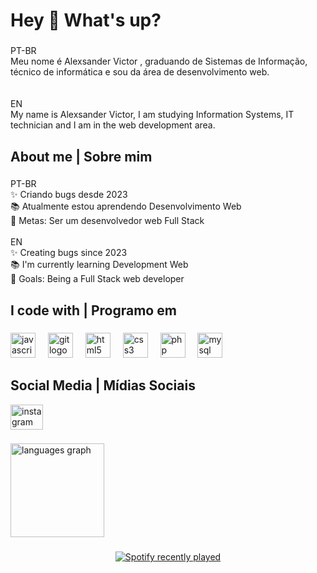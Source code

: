 <h1 align="left">Hey 👋 What's up?</h1>

###

<p align="left">PT-BR<br>Meu nome é Alexsander Victor , graduando de Sistemas de Informação, técnico de informática e sou da área de desenvolvimento web.<br><br><br>EN<br>My name is Alexsander Victor, I am studying Information Systems, IT technician and I am in the web development area.</p>

###

<h2 align="left">About me | Sobre mim</h2>

###

<p align="left">PT-BR<br>✨ Criando bugs desde 2023<br>📚 Atualmente estou aprendendo Desenvolvimento Web<br>🎯 Metas: Ser um desenvolvedor web Full Stack<br><br>EN<br>✨ Creating bugs since 2023<br>📚 I'm currently learning Development Web<br>🎯 Goals: Being a Full Stack web developer</p>

###

<h2 align="left">I code with | Programo em</h2>

###

<div align="left">
  <img src="https://cdn.jsdelivr.net/gh/devicons/devicon/icons/javascript/javascript-original.svg" height="40" alt="javascript logo"  />
  <img width="12" />
  <img src="https://cdn.jsdelivr.net/gh/devicons/devicon/icons/git/git-original.svg" height="40" alt="git logo"  />
  <img width="12" />
  <img src="https://cdn.jsdelivr.net/gh/devicons/devicon/icons/html5/html5-original.svg" height="40" alt="html5 logo"  />
  <img width="12" />
  <img src="https://cdn.jsdelivr.net/gh/devicons/devicon/icons/css3/css3-original.svg" height="40" alt="css3 logo"  />
  <img width="12" />
  <img src="https://cdn.jsdelivr.net/gh/devicons/devicon/icons/php/php-original.svg" height="40" alt="php logo"  />
   <img width="12" />
  <img src="https://cdn.jsdelivr.net/gh/devicons/devicon/icons/mysql/mysql-original.svg" height="40" alt="mysql logo"  />
</div>

###

<h2 align="left">Social Media | Mídias Sociais</h2>


<div align="left">
  <a href="https://www.instagram.com/victwzin/" target="_blank">
    <img src="https://raw.githubusercontent.com/maurodesouza/profile-readme-generator/master/src/assets/icons/social/instagram/default.svg" width="52" height="40" alt="instagram logo"  />
  </a>
</div>

###

###

  <img src="https://github-readme-stats.vercel.app/api/top-langs?username=vichtml&locale=en&hide_title=false&layout=compact&card_width=320&langs_count=5&theme=dracula&hide_border=false&order=2" height="150" alt="languages graph"  />

###

###

<div align="center">
  <a href="https://open.spotify.com/user/victwzin">
    <img src="https://spotify-recently-played-readme.vercel.app/api?user=victwzin&count=5&unique=false](https://spotify-recently-played-readme.vercel.app/api?user=31pcpinbtqab3ni2bmnqbmmwoqju" alt="Spotify recently played"  />
  </a>
</div>

###

